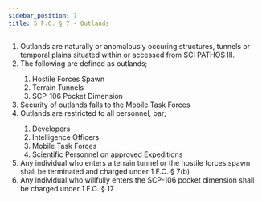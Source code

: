 ```yaml
---
sidebar_position: 7
title: 5 F.C. § 7 - Outlands
---
```


<ol>
	<li>Outlands are naturally or anomalously occuring structures, tunnels or temporal plains situated within or accessed from SCI PATHOS III.</li>
	<li>The following are defined as outlands;</li>
	<ol style={{'list-style' : 'lower-alpha'}}>
		<li>Hostile Forces Spawn</li>
		<li>Terrain Tunnels</li>
		<li>SCP-106 Pocket Dimension</li>
	</ol>
	<li>Security of outlands falls to the Mobile Task Forces</li>
	<li>Outlands are restricted to all personnel, bar;</li>
	<ol style={{'list-style' : 'lower-alpha'}}>
		<li>Developers</li>
		<li>Intelligence Officers</li>
		<li>Mobile Task Forces</li>
		<li>Scientific Personnel on approved Expeditions</li>
	</ol>
	<li>Any individual who enters a terrain tunnel or the hostile forces spawn shall be terminated and charged under 1 F.C. § 7(b)</li>
	<li>Any individual who willfully enters the SCP-106 pocket dimension shall be charged under 1 F.C. § 17</li>
</ol>